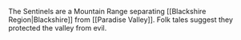 The Sentinels are a Mountain Range separating [[Blackshire Region|Blackshire]] from [[Paradise Valley]]. Folk tales suggest they protected the valley from evil.

